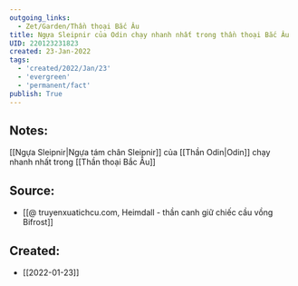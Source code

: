 ```yaml
---
outgoing_links:
  - Zet/Garden/Thần thoại Bắc Âu
title: Ngựa Sleipnir của Odin chạy nhanh nhất trong thần thoại Bắc Âu
UID: 220123231823
created: 23-Jan-2022
tags:
  - 'created/2022/Jan/23'
  - 'evergreen'
  - 'permanent/fact'
publish: True
---
```

## Notes:
[[Ngựa Sleipnir|Ngựa tám chân Sleipnir]] của [[Thần Odin|Odin]] chạy nhanh nhất trong [[Thần thoại Bắc Âu]]

## Source:
- [[@ truyenxuatichcu.com, Heimdall - thần canh giữ chiếc cầu vồng Bifrost]]


## Created:
- [[2022-01-23]]
